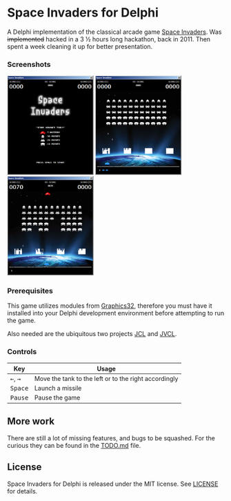 # Space Invaders for Delphi

A Delphi implementation of the classical arcade game [Space Invaders](https://en.wikipedia.org/wiki/Space_Invaders). Was ~~implemented~~ hacked in a 3 &#189; hours long hackathon, back in 2011. Then spent a week cleaning it up for better presentation.

### Screenshots

<img src="screenshots/main.png" width="200px">
<img src="screenshots/warmup.png" width="200px">
<img src="screenshots/mothership.png" width="200px">

### Prerequisites

This game utilizes modules from [Graphics32](https://github.com/graphics32/graphics32), therefore you must have it installed into your Delphi development environment before attempting to run the game.

Also needed are the ubiquitous two projects  [JCL](https://github.com/project-jedi/jcl) and [JVCL](https://github.com/project-jedi/jvcl).

### Controls

Key | Usage
----|-----
<kbd>&larr;</kbd>, <kbd>&rarr;</kbd> | Move the tank to the left or to the right accordingly
<kbd>Space</kbd> | Launch a missile
<kbd>Pause</kbd> | Pause the game

## More work

There are still a lot of missing features, and bugs to be squashed. For the curious they can be found in the [TODO.md](TODO.md) file.

## License

Space Invaders for Delphi is released under the MIT license.
See [LICENSE](./LICENSE.md) for details.
